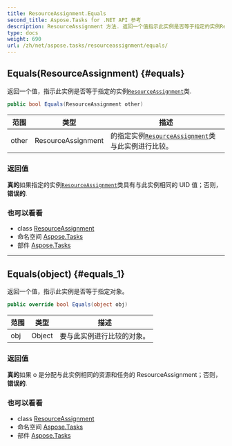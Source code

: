 ```yaml
---
title: ResourceAssignment.Equals
second_title: Aspose.Tasks for .NET API 参考
description: ResourceAssignment 方法. 返回一个值指示此实例是否等于指定的实例ResourceAssignment类.
type: docs
weight: 690
url: /zh/net/aspose.tasks/resourceassignment/equals/
---
```

## Equals(ResourceAssignment) {#equals}

返回一个值，指示此实例是否等于指定的实例[`ResourceAssignment`](../)类.

```csharp
public bool Equals(ResourceAssignment other)
```

| 范围 | 类型 | 描述 |
| --- | --- | --- |
| other | ResourceAssignment | 的指定实例[`ResourceAssignment`](../)类与此实例进行比较。 |

### 返回值

**真的**如果指定的实例[`ResourceAssignment`](../)类具有与此实例相同的 UID 值；否则， **错误的**.

### 也可以看看

* class [ResourceAssignment](../)
* 命名空间 [Aspose.Tasks](../../resourceassignment/)
* 部件 [Aspose.Tasks](../../../)

---

## Equals(object) {#equals_1}

返回一个值，指示此实例是否等于指定对象。

```csharp
public override bool Equals(object obj)
```

| 范围 | 类型 | 描述 |
| --- | --- | --- |
| obj | Object | 要与此实例进行比较的对象。 |

### 返回值

**真的**如果 o 是分配与此实例相同的资源和任务的 ResourceAssignment；否则， **错误的**.

### 也可以看看

* class [ResourceAssignment](../)
* 命名空间 [Aspose.Tasks](../../resourceassignment/)
* 部件 [Aspose.Tasks](../../../)


